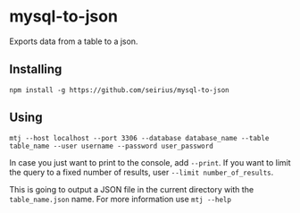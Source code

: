 # mysql-to-json

Exports data from a table to a json.

## Installing

```npm install -g https://github.com/seirius/mysql-to-json```

## Using

```mtj --host localhost --port 3306 --database database_name --table table_name --user username --password user_password```

In case you just want to print to the console, add `--print`.
If you want to limit the query to a fixed number of results, user `--limit number_of_results`.

This is going to output a JSON file in the current directory with the `table_name.json` name. 
For more information use `mtj --help`
